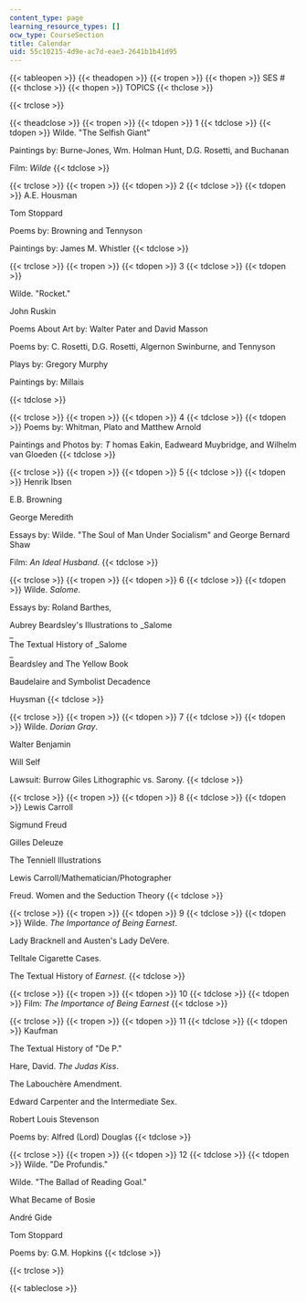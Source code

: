 ```yaml
---
content_type: page
learning_resource_types: []
ocw_type: CourseSection
title: Calendar
uid: 55c10215-4d9e-ac7d-eae3-2641b1b41d95
---
```


{{< tableopen >}}
{{< theadopen >}}
{{< tropen >}}
{{< thopen >}}
SES #
{{< thclose >}}
{{< thopen >}}
TOPICS
{{< thclose >}}

{{< trclose >}}

{{< theadclose >}}
{{< tropen >}}
{{< tdopen >}}
1
{{< tdclose >}}
{{< tdopen >}}
Wilde. "The Selfish Giant"  
  
Paintings by: Burne-Jones, Wm. Holman Hunt, D.G. Rosetti, and Buchanan  
  
Film: _Wilde_
{{< tdclose >}}

{{< trclose >}}
{{< tropen >}}
{{< tdopen >}}
2
{{< tdclose >}}
{{< tdopen >}}
A.E. Housman  
  
Tom Stoppard  
  
Poems by: Browning and Tennyson  
  
Paintings by: James M. Whistler
{{< tdclose >}}

{{< trclose >}}
{{< tropen >}}
{{< tdopen >}}
3
{{< tdclose >}}
{{< tdopen >}}


Wilde. "Rocket."  
  
John Ruskin  
  
Poems About Art by: Walter Pater and David Masson  
  
Poems by: C. Rosetti, D.G. Rosetti, Algernon Swinburne, and Tennyson  
  
Plays by: Gregory Murphy  
  
Paintings by: Millais


{{< tdclose >}}

{{< trclose >}}
{{< tropen >}}
{{< tdopen >}}
4
{{< tdclose >}}
{{< tdopen >}}
Poems by: Whitman, Plato and Matthew Arnold  
  
Paintings and Photos by: _T_ homas Eakin, Eadweard Muybridge, and Wilhelm van Gloeden
{{< tdclose >}}

{{< trclose >}}
{{< tropen >}}
{{< tdopen >}}
5
{{< tdclose >}}
{{< tdopen >}}
Henrik Ibsen  
  
E.B. Browning  
  
George Meredith  
  
Essays by: Wilde. "The Soul of Man Under Socialism" and George Bernard Shaw  
  
Film: _An Ideal Husband_.
{{< tdclose >}}

{{< trclose >}}
{{< tropen >}}
{{< tdopen >}}
6
{{< tdclose >}}
{{< tdopen >}}
Wilde. _Salome_.  
  
Essays by: Roland Barthes,  
  
Aubrey Beardsley's Illustrations to _Salome  
_  
The Textual History of _Salome  
_  
Beardsley and The Yellow Book  
  
Baudelaire and Symbolist Decadence  
  
Huysman
{{< tdclose >}}

{{< trclose >}}
{{< tropen >}}
{{< tdopen >}}
7
{{< tdclose >}}
{{< tdopen >}}
Wilde. _Dorian Gray_.  
  
Walter Benjamin  
  
Will Self  
  
Lawsuit: Burrow Giles Lithographic vs. Sarony.
{{< tdclose >}}

{{< trclose >}}
{{< tropen >}}
{{< tdopen >}}
8
{{< tdclose >}}
{{< tdopen >}}
Lewis Carroll  
  
Sigmund Freud  
  
Gilles Deleuze  
  
The Tenniell Illustrations  
  
Lewis Carroll/Mathematician/Photographer  
  
Freud. Women and the Seduction Theory
{{< tdclose >}}

{{< trclose >}}
{{< tropen >}}
{{< tdopen >}}
9
{{< tdclose >}}
{{< tdopen >}}
Wilde. _The Importance of Being Earnest_.  
  
Lady Bracknell and Austen's Lady DeVere.  
  
Telltale Cigarette Cases.  
  
The Textual History of _Earnest_.
{{< tdclose >}}

{{< trclose >}}
{{< tropen >}}
{{< tdopen >}}
10
{{< tdclose >}}
{{< tdopen >}}
Film: _The Importance of Being Earnest_
{{< tdclose >}}

{{< trclose >}}
{{< tropen >}}
{{< tdopen >}}
11
{{< tdclose >}}
{{< tdopen >}}
Kaufman  
  
The Textual History of "De P."  
  
Hare, David. _The Judas Kiss_.  
  
The Labouchère Amendment.  
  
Edward Carpenter and the Intermediate Sex.  
  
Robert Louis Stevenson  
  
Poems by: Alfred (Lord) Douglas
{{< tdclose >}}

{{< trclose >}}
{{< tropen >}}
{{< tdopen >}}
12
{{< tdclose >}}
{{< tdopen >}}
Wilde. "De Profundis."  
  
Wilde. "The Ballad of Reading Goal."  
  
What Became of Bosie  
  
André Gide  
  
Tom Stoppard  
  
Poems by: G.M. Hopkins
{{< tdclose >}}

{{< trclose >}}

{{< tableclose >}}